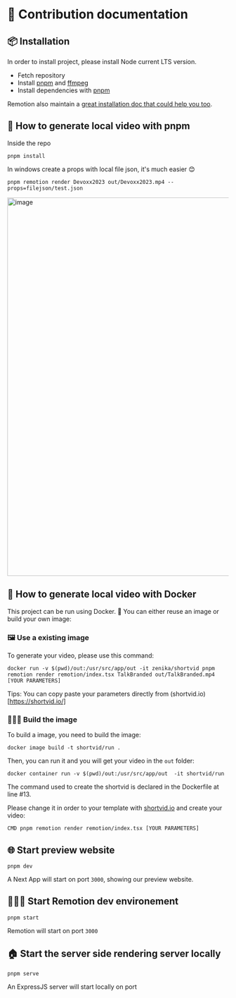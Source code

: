 # 📝 Contribution documentation

## 📦 Installation

In order to install project, please install Node current LTS version.

- Fetch repository
- Install [pnpm](https://pnpm.io/) and [ffmpeg](https://ffmpeg.org/)
- Install dependencies with [pnpm](https://pnpm.io/)

Remotion also maintain a [great installation doc that could help you too](https://www.remotion.dev/docs/).

## 🚀 How to generate local video with pnpm

Inside the repo

```console
pnpm install
```

In windows create a props with local file json, it's much easier 😊

```console
pnpm remotion render Devoxx2023 out/Devoxx2023.mp4 --props=filejson/test.json
```

<img width="859" alt="image" src="https://user-images.githubusercontent.com/1814314/230098734-fb6fdabb-e6a3-451a-b4e3-7cc4dea647fa.png">

## 🐳 How to generate local video with Docker

This project can be run using Docker. 🐳
You can either reuse an image or build your own image:

### 🖼️ Use a existing image

To generate your video, please use this command:

```
docker run -v $(pwd)/out:/usr/src/app/out -it zenika/shortvid pnpm remotion render remotion/index.tsx TalkBranded out/TalkBranded.mp4 [YOUR PARAMETERS]
```

Tips: You can copy paste your parameters directly from (shortvid.io)[https://shortvid.io/]

### 👷🏼‍♂️ Build the image

To build a image, you need to build the image:

```
docker image build -t shortvid/run .
```

Then, you can run it and you will get your video in the `out` folder:

```
docker container run -v $(pwd)/out:/usr/src/app/out  -it shortvid/run
```

The command used to create the shortvid is declared in the Dockerfile at line #13.

Please change it in order to your template with [shortvid.io](https://shortvid.io/) and create your video:

```
CMD pnpm remotion render remotion/index.tsx [YOUR PARAMETERS]
```

## 🌐 Start preview website

```console
pnpm dev
```

A Next App will start on port `3000`, showing our preview website.

## 👨🏼‍💻 Start Remotion dev environement

```console
pnpm start
```

Remotion will start on port `3000`

## 🏠 Start the server side rendering server locally

```console
pnpm serve
```

An ExpressJS server will start locally on port
